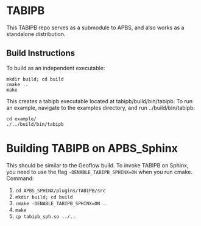 # TABIPB
This TABIPB repo serves as a submodule to APBS, and also works as a standalone distribution.

## Build Instructions
To build as an independent executable:
```
mkdir build; cd build
cmake ..
make
```
This creates a tabipb executable located at tabipb/build/bin/tabipb. To run an example, navigate to the examples directory, and run ../build/bin/tabipb:
```
cd example/
./../build/bin/tabipb
```

# Building TABIPB on APBS_Sphinx

This should be similar to the Geoflow build. To invoke TABIPB on Sphinx, you need to use the flag `-DENABLE_TABIPB_SPHINX=ON` when you run cmake. Command:

1. `cd APBS_SPHINX/plugins/TABIPB/src`
2. `mkdir build; cd build`
3. `cmake -DENABLE_TABIPB_SPHINX=ON ..`
4. `make`
5. `cp tabipb_sph.so ../..`


